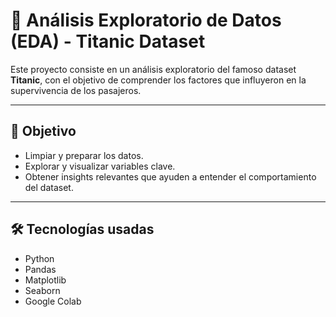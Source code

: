 # 🚢 Análisis Exploratorio de Datos (EDA) - Titanic Dataset

Este proyecto consiste en un análisis exploratorio del famoso dataset **Titanic**, con el objetivo de comprender los factores que influyeron en la supervivencia de los pasajeros.

---

## 📌 Objetivo

- Limpiar y preparar los datos.
- Explorar y visualizar variables clave.
- Obtener insights relevantes que ayuden a entender el comportamiento del dataset.

---

## 🛠️ Tecnologías usadas

- Python
- Pandas
- Matplotlib
- Seaborn
- Google Colab

